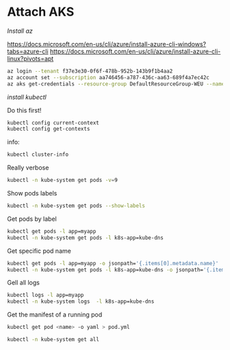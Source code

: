 # Attach AKS

*Install az*

https://docs.microsoft.com/en-us/cli/azure/install-azure-cli-windows?tabs=azure-cli
https://docs.microsoft.com/en-us/cli/azure/install-azure-cli-linux?pivots=apt



```sh
az login --tenant f37e3e30-0f6f-478b-952b-143b9f1b4aa2
az account set --subscription aa746456-a787-436c-aa63-689f4a7ec42c
az aks get-credentials --resource-group DefaultResourceGroup-WEU --name trener
```

*install kubectl*


Do this first!

```sh
kubectl config current-context
kubectl config get-contexts
```

info:
```sh
kubectl cluster-info
```

Really verbose

```sh
kubectl -n kube-system get pods -v=9
```

Show pods labels
```sh
kubectl -n kube-system get pods --show-labels
```

Get pods by label

```sh
kubectl get pods -l app=myapp
kubectl -n kube-system get pods -l k8s-app=kube-dns
```

Get specific pod name

```sh
kubectl get pods -l app=myapp -o jsonpath='{.items[0].metadata.name}'
kubectl -n kube-system get pods -l k8s-app=kube-dns -o jsonpath='{.items[0].metadata.name}'
```

Gell all logs

```sh
kubectl logs -l app=myapp
kubectl -n kube-system logs  -l k8s-app=kube-dns
```

Get the manifest of a running pod
```sh
kubectl get pod <name> -o yaml > pod.yml

```

```sh
kubectl -n kube-system get all
```
